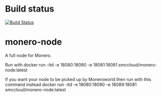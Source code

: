 # Build status
[![Build Status](https://travis-ci.org/smccloud/monero-node.svg?branch=master)](https://travis-ci.org/smccloud/monero-node)

# monero-node
A full node for Monero.

Run with docker run -itd -e 18080:18080 -e 18081:18081 smccloud/monero-node:latest

If you want your node to be picked up by Moneroworld then run with this command instead
docker run -itd -e 18080:18080 -e 18089:18081 smccloud/monero-node:latest
